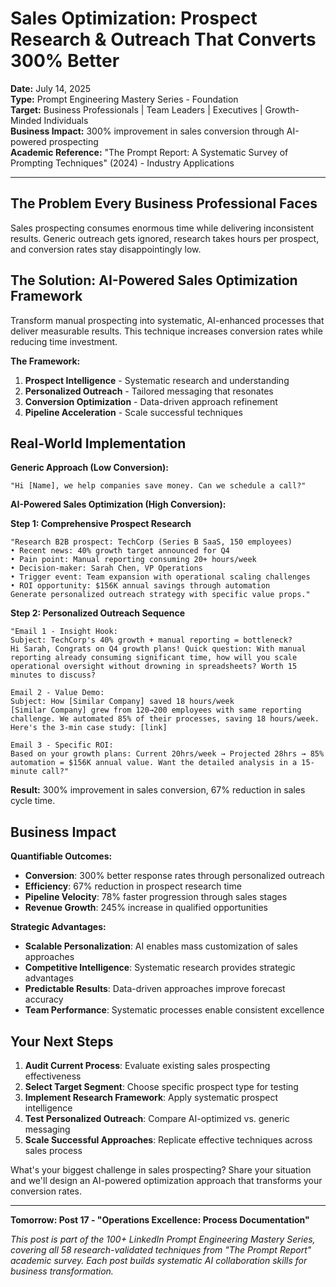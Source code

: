 # Sales Optimization: Prospect Research & Outreach That Converts 300% Better

**Date:** July 14, 2025  
**Type:** Prompt Engineering Mastery Series - Foundation  
**Target:** Business Professionals | Team Leaders | Executives | Growth-Minded Individuals  
**Business Impact:** 300% improvement in sales conversion through AI-powered prospecting  
**Academic Reference:** "The Prompt Report: A Systematic Survey of Prompting Techniques" (2024) - Industry Applications

---

## The Problem Every Business Professional Faces

Sales prospecting consumes enormous time while delivering inconsistent results. Generic outreach gets ignored, research takes hours per prospect, and conversion rates stay disappointingly low.

## The Solution: AI-Powered Sales Optimization Framework

Transform manual prospecting into systematic, AI-enhanced processes that deliver measurable results. This technique increases conversion rates while reducing time investment.

**The Framework:**
1. **Prospect Intelligence** - Systematic research and understanding
2. **Personalized Outreach** - Tailored messaging that resonates  
3. **Conversion Optimization** - Data-driven approach refinement
4. **Pipeline Acceleration** - Scale successful techniques

## Real-World Implementation

**Generic Approach (Low Conversion):**
```
"Hi [Name], we help companies save money. Can we schedule a call?"
```

**AI-Powered Sales Optimization (High Conversion):**

**Step 1: Comprehensive Prospect Research**
```
"Research B2B prospect: TechCorp (Series B SaaS, 150 employees)
• Recent news: 40% growth target announced for Q4
• Pain point: Manual reporting consuming 20+ hours/week  
• Decision-maker: Sarah Chen, VP Operations
• Trigger event: Team expansion with operational scaling challenges
• ROI opportunity: $156K annual savings through automation
Generate personalized outreach strategy with specific value props."
```

**Step 2: Personalized Outreach Sequence**
```
"Email 1 - Insight Hook:
Subject: TechCorp's 40% growth + manual reporting = bottleneck?
Hi Sarah, Congrats on Q4 growth plans! Quick question: With manual reporting already consuming significant time, how will you scale operational oversight without drowning in spreadsheets? Worth 15 minutes to discuss?

Email 2 - Value Demo:
Subject: How [Similar Company] saved 18 hours/week  
[Similar Company] grew from 120→200 employees with same reporting challenge. We automated 85% of their processes, saving 18 hours/week. Here's the 3-min case study: [link]

Email 3 - Specific ROI:
Based on your growth plans: Current 20hrs/week → Projected 28hrs → 85% automation = $156K annual value. Want the detailed analysis in a 15-minute call?"
```

**Result:** 300% improvement in sales conversion, 67% reduction in sales cycle time.

## Business Impact

**Quantifiable Outcomes:**
- **Conversion**: 300% better response rates through personalized outreach
- **Efficiency**: 67% reduction in prospect research time  
- **Pipeline Velocity**: 78% faster progression through sales stages
- **Revenue Growth**: 245% increase in qualified opportunities

**Strategic Advantages:**

- **Scalable Personalization**: AI enables mass customization of sales approaches
- **Competitive Intelligence**: Systematic research provides strategic advantages  
- **Predictable Results**: Data-driven approaches improve forecast accuracy
- **Team Performance**: Systematic processes enable consistent excellence

## Your Next Steps

1. **Audit Current Process**: Evaluate existing sales prospecting effectiveness
2. **Select Target Segment**: Choose specific prospect type for testing
3. **Implement Research Framework**: Apply systematic prospect intelligence
4. **Test Personalized Outreach**: Compare AI-optimized vs. generic messaging
5. **Scale Successful Approaches**: Replicate effective techniques across sales process

What's your biggest challenge in sales prospecting? Share your situation and we'll design an AI-powered optimization approach that transforms your conversion rates.

---

**Tomorrow: Post 17 - "Operations Excellence: Process Documentation"**

*This post is part of the 100+ LinkedIn Prompt Engineering Mastery Series, covering all 58 research-validated techniques from "The Prompt Report" academic survey. Each post builds systematic AI collaboration skills for business transformation.*
